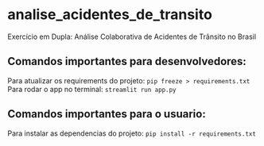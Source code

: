 # analise_acidentes_de_transito
Exercício em Dupla: Análise Colaborativa de Acidentes de Trânsito no Brasil

## Comandos importantes para desenvolvedores:
Para atualizar os requirements do projeto: `pip freeze > requirements.txt`
Para rodar o app no terminal: `streamlit run app.py`

## Comandos importantes para o usuario:
Para instalar as dependencias do projeto: `pip install -r requirements.txt`